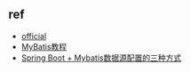 


## ref
+ [official](http://www.mybatis.org/mybatis-3/zh/getting-started.html)
+ [MyBatis教程](https://www.yiibai.com/mybatis)
+ [Spring Boot + Mybatis数据源配置的三种方式](https://blog.csdn.net/weixin_41835612/article/details/83713826)